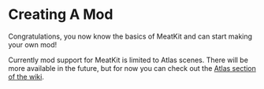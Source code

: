 # Creating A Mod
Congratulations, you now know the basics of MeatKit and can start making your own mod!

Currently mod support for MeatKit is limited to Atlas scenes. There will be more available in the future, but for now you can check out the [Atlas section of the wiki](../../mapping/atlas/intro.md).
